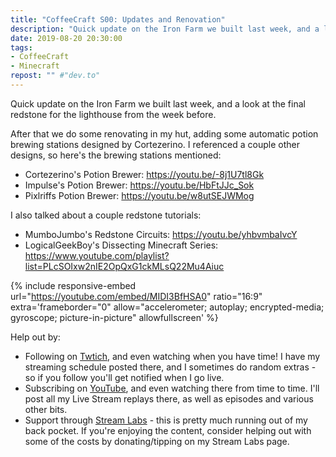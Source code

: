 ```yaml
---
title: "CoffeeCraft S00: Updates and Renovation"
description: "Quick update on the Iron Farm we built last week, and a look at the final redstone for the lighthouse from the week before. After that we do some renovating in my hut."
date: 2019-08-20 20:30:00
tags:
- CoffeeCraft
- Minecraft
repost: "" #"dev.to"
---
```


Quick update on the Iron Farm we built last week, and a look at the final redstone for the lighthouse from the week before.

After that we do some renovating in my hut, adding some automatic potion brewing stations designed by Cortezerino. I referenced a couple other designs, so here's the brewing stations mentioned:

 * Cortezerino's Potion Brewer: <https://youtu.be/-8j1U7tl8Gk>
 * Impulse's Potion Brewer: <https://youtu.be/HbFtJJc_Sok>
 * Pixlriffs Potion Brewer: <https://youtu.be/w8utSEJWMog>

I also talked about a couple redstone tutorials:

 * MumboJumbo's Redstone Circuits: <https://youtu.be/yhbvmbaIvcY>
 * LogicalGeekBoy's Dissecting Minecraft Series: <https://www.youtube.com/playlist?list=PLcSOIxw2nIE2OpQxG1ckMLsQ22Mu4Aiuc>
<!--more-->

{% include responsive-embed url="https://youtube.com/embed/MIDI3BfHSA0" ratio="16:9" extra='frameborder="0" allow="accelerometer; autoplay; encrypted-media; gyroscope; picture-in-picture" allowfullscreen' %}

Help out by:
 * Following on [Twtich](https://twitch.tv/AnonJr_Live), and even watching when you have time! I have my streaming schedule posted there, and I sometimes do random extras - so if you follow you'll get notified when I go live.
 * Subscribing on [YouTube](http://www.youtube.com/channel/UCXafqhKHbkSUIrq0LAuu0tw), and even watching there from time to time. I'll post all my Live Stream replays there, as well as episodes and various other bits.
 * Support through [Stream Labs](https://streamlabs.com/anonjr_live) - this is pretty much running out of my back pocket. If you're enjoying the content, consider helping out with some of the costs by donating/tipping on my Stream Labs page.
